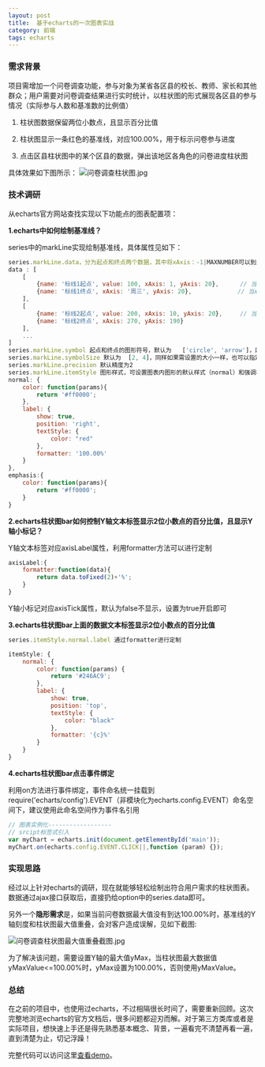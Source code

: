 ```yaml
---
layout: post
title:  基于echarts的一次图表实战
category: 前端
tags: echarts
---
```



### 需求背景

项目需增加一个问卷调查功能，参与对象为某省各区县的校长、教师、家长和其他群众；用户需要对问卷调查结果进行实时统计，以柱状图的形式展现各区县的参与情况（实际参与人数和基准数的比例值）

1. 柱状图数据保留两位小数点，且显示百分比值

2. 柱状图显示一条红色的基准线，对应100.00%，用于标示问卷参与进度

3. 点击区县柱状图中的某个区县的数据，弹出该地区各角色的问卷进度柱状图

具体效果如下图所示：
![问卷调查柱状图.jpg](http://o9evx54l5.bkt.clouddn.com/问卷调查柱状图.jpg)

### 技术调研

从echarts官方网站查找实现以下功能点的图表配置项：

**1.echarts中如何绘制基准线？**

series中的markLine实现绘制基准线，具体属性见如下：


```JavaScript
series.markLine.data，分为起点和终点两个数据，其中将xAxis：-1|MAXNUMBER可以到达图表的边缘
data : [
    [
        {name: '标线1起点', value: 100, xAxis: 1, yAxis: 20},      // 当xAxis为类目轴时，数值1会被理解为类目轴的index，通过xAxis:-1|MAXNUMBER可以让线到达grid边缘
        {name: '标线1终点', xAxis: '周三', yAxis: 20},             // 当xAxis为类目轴时，字符串'周三'会被理解为与类目轴的文本进行匹配
    ],
    [
        {name: '标线2起点', value: 200, xAxis: 10, yAxis: 20},     // 当xAxis或yAxis为数值轴时，不管传入是什么，都被理解为数值后做空间位置换算
        {name: '标线2终点', xAxis: 270, yAxis: 190}
    ],
    ...
]
series.markLine.symbol 起点和终点的图形符号，默认为	['circle', 'arrow']，两者相同则使用一个字符串表示，如果不显示symbol形状，那么可以指定为''
series.markLine.symbolSize 默认为	[2, 4]，同样如果需设置的大小一样，也可以指定一个数，如果指定为0那么不显示symbol形状
series.markLine.precision 默认精度为2
series.markLine.itemStyle 图形样式，可设置图表内图形的默认样式（normal）和强调样式（emphasis，悬浮时样式），其中label
normal: {
	color: function(params){
		return '#ff0000';
	},
	label: {
		show: true,
		position: 'right',
		textStyle: {
			color: "red"
		},
		formatter: '100.00%'
	}
},
emphasis:{
	color: function(params){
		return '#ff0000';
	}
}
```

**2.echarts柱状图bar如何控制Y轴文本标签显示2位小数点的百分比值，且显示Y轴小标记？**

Y轴文本标签对应axisLabel属性，利用formatter方法可以进行定制

```JavaScript
axisLabel:{
	formatter:function(data){
		return data.toFixed(2)+'%';
	}
}
```

Y轴小标记对应axisTick属性，默认为false不显示，设置为true开启即可

**3.echarts柱状图bar上面的数据文本标签显示2位小数点的百分比值**

```JavaScript
series.itemStyle.normal.label 通过formatter进行定制

itemStyle: {
	normal: {
		color: function(params) {
			return '#246AC9';
		},
		label: {
			show: true,
			position: 'top',
			textStyle: {
				color: "black"
			},
			formatter: '{c}%'
		}
	}
}
```

**4.echarts柱状图bar点击事件绑定**

利用on方法进行事件绑定，事件命名统一挂载到require('echarts/config').EVENT（非模块化为echarts.config.EVENT）命名空间下，建议使用此命名空间作为事件名引用

```JavaScript
// 图表实例化------------------
// srcipt标签式引入
var myChart = echarts.init(document.getElementById('main'));
myChart.on(echarts.config.EVENT.CLICK||,function (param) {});
```


### 实现思路

经过以上针对echarts的调研，现在就能够轻松绘制出符合用户需求的柱状图表。数据通过ajax接口获取后，直接扔给option中的series.data即可。

另外一个**隐形需求**是，如果当前问卷数据最大值没有到达100.00%时，基准线的Y轴刻度和柱状图最大值重叠，会对客户造成误解，见如下截图:

![问卷调查柱状图最大值重叠截图.jpg](http://o9evx54l5.bkt.clouddn.com/问卷调查柱状图最大值重叠截图.jpg)

为了解决该问题，需要设置Y轴的最大值yMax，当柱状图最大数据值yMaxValue<=100.00%时，yMax设置为100.00%，否则使用yMaxValue。

### 总结

在之前的项目中，也使用过echarts，不过相隔很长时间了，需要重新回顾。这次完整地浏览echarts的官方文档后，很多问题都迎刃而解。对于第三方类库或者是实际项目，想快速上手还是得先熟悉基本概念、背景，一遍看完不清楚再看一遍，直到清楚为止，切记浮躁！

完整代码可以访问这里[查看demo][1]。

[1]: http://qmjie.sinaapp.com/demo/survey/
